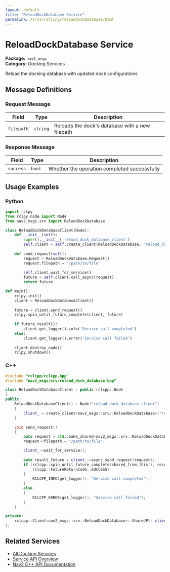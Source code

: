 ```yaml
---
layout: default
title: "ReloadDockDatabase Service"
permalink: /srvs/rolling/reloaddockdatabase.html
---
```


# ReloadDockDatabase Service

**Package:** `nav2_msgs`  
**Category:** Docking Services

Reload the docking database with updated dock configurations

## Message Definitions

### Request Message

| Field | Type | Description |
|-------|------|-------------|
| `filepath` | `string` | Reloads the dock's database with a new filepath |


### Response Message

| Field | Type | Description |
|-------|------|-------------|
| `success` | `bool` | Whether the operation completed successfully |



## Usage Examples

### Python

```python
import rclpy
from rclpy.node import Node
from nav2_msgs.srv import ReloadDockDatabase

class ReloadDockDatabaseClient(Node):
    def __init__(self):
        super().__init__('reload_dock_database_client')
        self.client = self.create_client(ReloadDockDatabase, 'reload_dock_database')
        
    def send_request(self):
        request = ReloadDockDatabase.Request()
        request.filepath = '/path/to/file'
        
        self.client.wait_for_service()
        future = self.client.call_async(request)
        return future

def main():
    rclpy.init()
    client = ReloadDockDatabaseClient()
    
    future = client.send_request()
    rclpy.spin_until_future_complete(client, future)
    
    if future.result():
        client.get_logger().info('Service call completed')
    else:
        client.get_logger().error('Service call failed')
        
    client.destroy_node()
    rclpy.shutdown()
```

### C++

```cpp
#include "rclcpp/rclcpp.hpp"
#include "nav2_msgs/srv/reload_dock_database.hpp"

class ReloadDockDatabaseClient : public rclcpp::Node
{
public:
    ReloadDockDatabaseClient() : Node("reload_dock_database_client")
    {
        client_ = create_client<nav2_msgs::srv::ReloadDockDatabase>("reload_dock_database");
    }

    void send_request()
    {
        auto request = std::make_shared<nav2_msgs::srv::ReloadDockDatabase::Request>();
        request->filepath = "/path/to/file";

        client_->wait_for_service();
        
        auto result_future = client_->async_send_request(request);
        if (rclcpp::spin_until_future_complete(shared_from_this(), result_future) ==
            rclcpp::FutureReturnCode::SUCCESS)
        {
            RCLCPP_INFO(get_logger(), "Service call completed");
        }
        else
        {
            RCLCPP_ERROR(get_logger(), "Service call failed");
        }
    }

private:
    rclcpp::Client<nav2_msgs::srv::ReloadDockDatabase>::SharedPtr client_;
};
```

## Related Services

- [All Docking Services](/rolling/srvs/index.html#docking-services)
- [Service API Overview](/rolling/srvs/index.html)
- [Nav2 C++ API Documentation](/rolling/html/index.html)
